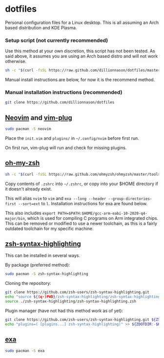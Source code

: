 # dotfiles

Personal configuration files for a Linux desktop. This is all assuming an Arch based distribution and KDE Plasma. 

### Setup script (not currently recommended)

Use this method at your own discretion, this script has not been tested. As said above, it assumes you are using an Arch based distro and will not work otherwise. 

```sh
sh -c "$(curl -fsSL https://raw.github.com/dillionnason/dotfiles/master/setup.sh)"
```

Manual install instructions are below, for now it is the recommend method.

### Manual installation instructions (recommended)

```sh
git clone https://github.com/dillionnason/dotfiles
```

## [Neovim](https://github.com/neovim/neovim) and [vim-plug](https://github.com/junegunn/vim-plug)

```sh
sudo pacman -S neovim
```

Place the `init.vim` and `plugins/` in `~/.config/nvim` before first run.

On first run, vim-plug will run and check for missing plugins.

## [oh-my-zsh](https://github.com/ohmyzsh/ohmyzsh)

```sh
sh -c "$(curl -fsSL https://raw.github.com/ohmyzsh/ohmyzsh/master/tools/install.sh)"
```

Copy contents of `.zshrc` into `~/.zshrc`, or copy into your $HOME directory if it doesn't already exist.

This will alias `nvim` to `vim` and `exa --long --header --group-directories-first --sort=ext` to `l`. Installation instructions for exa are found below.

This also includes `export PATH=$PATH:$HOME/gcc-arm-eabi-10-2020-q4-major/bin`, which is used for compiling C programs on Arm integrated chips. This can be removed or modified to use a newer toolchain, as this is a fairly outdated toolchain for my specific machine.

## [zsh-syntax-highlighting](https://github.com/zsh-users/zsh-syntax-highlighting)

This can be installed in several ways.

By package (preferred method):

```sh 
sudo pacman -S zsh-syntax-highlighting
```

Cloning the repository:

```sh
git clone https://github.com/zsh-users/zsh-syntax-highlighting.git
echo "source ${(q-)PWD}/zsh-syntax-highlighting/zsh-syntax-highlighting.zsh" >> ${ZDOTDIR:-$HOME}/.zshrc
source ./zsh-syntax-highlighting/zsh-syntax-highlighting.zsh
```

Plugin manager (have not had this method work as of yet):

```sh
git clone https://github.com/zsh-users/zsh-syntax-highlighting.git ${ZSH_CUSTOM:-~/.oh-my-zsh/custom}/plugins/zsh-syntax-highlighting
echo "plugins=( [plugins...] zsh-syntax-highlighting)" >> ${ZDOTDIR:-$HOME}/.zshrc
```

## [exa](https://github.com/ogham/exa)

```sh
sudo pacman -S exa
```
